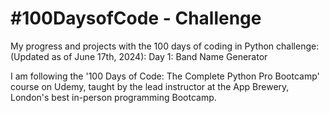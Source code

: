 # #100DaysofCode - Challenge
My progress and projects with the 100 days of coding in Python challenge: (Updated as of June 17th, 2024):
Day 1: Band Name Generator

I am following the '100 Days of Code: The Complete Python Pro Bootcamp' course on Udemy, taught by the lead instructor at the App Brewery, London's best in-person programming Bootcamp.

